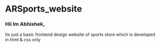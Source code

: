 # ARSports_website
### Hii Im Abhishek,
Its just a basic frontend design website of sports store which is developed in html &amp; css only 

